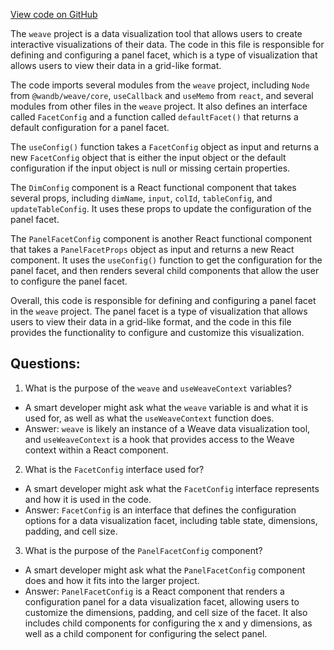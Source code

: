 [View code on GitHub](https://github.com/wandb/weave/weave-js/src/components/Panel2/PanelFacet/common.tsx)

The `weave` project is a data visualization tool that allows users to create interactive visualizations of their data. The code in this file is responsible for defining and configuring a panel facet, which is a type of visualization that allows users to view their data in a grid-like format. 

The code imports several modules from the `weave` project, including `Node` from `@wandb/weave/core`, `useCallback` and `useMemo` from `react`, and several modules from other files in the `weave` project. It also defines an interface called `FacetConfig` and a function called `defaultFacet()` that returns a default configuration for a panel facet. 

The `useConfig()` function takes a `FacetConfig` object as input and returns a new `FacetConfig` object that is either the input object or the default configuration if the input object is null or missing certain properties. 

The `DimConfig` component is a React functional component that takes several props, including `dimName`, `input`, `colId`, `tableConfig`, and `updateTableConfig`. It uses these props to update the configuration of the panel facet. 

The `PanelFacetConfig` component is another React functional component that takes a `PanelFacetProps` object as input and returns a new React component. It uses the `useConfig()` function to get the configuration for the panel facet, and then renders several child components that allow the user to configure the panel facet. 

Overall, this code is responsible for defining and configuring a panel facet in the `weave` project. The panel facet is a type of visualization that allows users to view their data in a grid-like format, and the code in this file provides the functionality to configure and customize this visualization.
## Questions: 
 1. What is the purpose of the `weave` and `useWeaveContext` variables?
- A smart developer might ask what the `weave` variable is and what it is used for, as well as what the `useWeaveContext` function does. 
- Answer: `weave` is likely an instance of a Weave data visualization tool, and `useWeaveContext` is a hook that provides access to the Weave context within a React component.

2. What is the `FacetConfig` interface used for?
- A smart developer might ask what the `FacetConfig` interface represents and how it is used in the code. 
- Answer: `FacetConfig` is an interface that defines the configuration options for a data visualization facet, including table state, dimensions, padding, and cell size.

3. What is the purpose of the `PanelFacetConfig` component?
- A smart developer might ask what the `PanelFacetConfig` component does and how it fits into the larger project. 
- Answer: `PanelFacetConfig` is a React component that renders a configuration panel for a data visualization facet, allowing users to customize the dimensions, padding, and cell size of the facet. It also includes child components for configuring the x and y dimensions, as well as a child component for configuring the select panel.